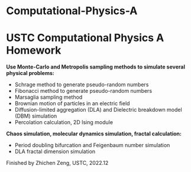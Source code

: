 # Computational-Physics-A
# USTC Computational Physics A Homework



**Use Monte-Carlo and Metropolis sampling methods to simulate several physical problems:**

- Schrage method to generate pseudo-random numbers
- Fibonacci method to generate pseudo-random numbers
- Marsaglia sampling method
- Brownian motion of particles in an electric field
- Diffusion-limited aggregation (DLA) and Dielectric breakdown model (DBM) simulation
- Percolation calculation, 2D Ising module

**Chaos simulation, molecular dynamics simulation, fractal calculation:**

- Period doubling bifurcation and Feigenbaum number simulation
- DLA fractal dimension simulation

Finished by Zhichen Zeng, USTC, 2022.12
